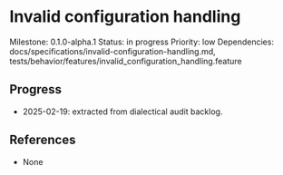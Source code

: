 # Invalid configuration handling
Milestone: 0.1.0-alpha.1
Status: in progress
Priority: low
Dependencies: docs/specifications/invalid-configuration-handling.md, tests/behavior/features/invalid_configuration_handling.feature

## Progress
- 2025-02-19: extracted from dialectical audit backlog.

## References
- None
